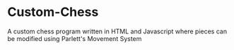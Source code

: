 # Custom-Chess
A custom chess program written in HTML and Javascript where pieces can be modified using Parlett's Movement System
